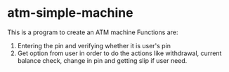 # atm-simple-machine
This is a program to create an ATM machine 
Functions are:
1. Entering the pin and verifying whether it is user's pin
2. Get option from user in order  to do the actions like withdrawal, current balance check, change in pin and getting slip if user need.

